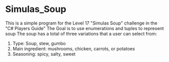 # Simulas_Soup
This is a simple program for the Level 17 "Simulas Soup" challenge in the "C# Players Guide"
The Goal is to use enumerations and tuples to represent soup
The soup has a total of three variations that a user can select from:
1) Type: Soup, stew, gumbo
2) Main ingredient: mushrooms, chicken, carrots, or potatoes
3) Seasoning: spicy, salty, sweet
